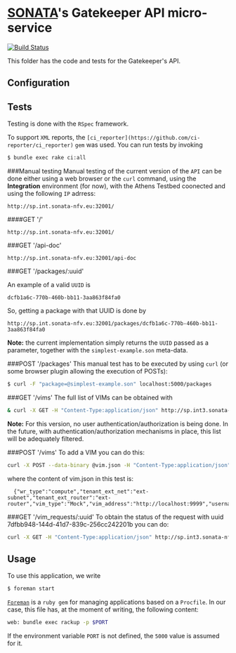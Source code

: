 # [SONATA](http://www.sonata-nfv.eu)'s Gatekeeper API micro-service
[![Build Status](http://jenkins.sonata-nfv.eu/buildStatus/icon?job=son-gkeeper)](http://jenkins.sonata-nfv.eu/job/son-gkeeper)

This folder has the code and tests for the Gatekeeper's API.

## Configuration

## Tests
Testing is done with the `RSpec` framework.

To support `XML` reports, the `[ci_reporter](https://github.com/ci-reporter/ci_reporter)` `gem` was used. You can run tests by invoking

```sh
$ bundle exec rake ci:all
```

###Manual testing
Manual testing of the current version of the `API` can be done either using a web browser or the `curl` command, using the **Integration** environment (for now), with the Athens Testbed coonected and using the following `IP` adrress:

```
http://sp.int.sonata-nfv.eu:32001/
```

####GET '/'

```
http://sp.int.sonata-nfv.eu:32001/
```

###GET '/api-doc'

```
http://sp.int.sonata-nfv.eu:32001/api-doc
```

###GET '/packages/:uuid'

An example of a valid `UUID` is 

```
dcfb1a6c-770b-460b-bb11-3aa863f84fa0
```

So, getting a package with that UUID is done by

```
http://sp.int.sonata-nfv.eu:32001/packages/dcfb1a6c-770b-460b-bb11-3aa863f84fa0
```

**Note:** the current implementation simply returns the `UUID` passed as a parameter, together with the `simplest-example.son` meta-data.

###POST '/packages'
This manual test has to be executed by using `curl` (or some browser plugin allowing the execution of POSTs):

```sh
$ curl -F "package=@simplest-example.son" localhost:5000/packages
```

###GET '/vims'
The full list of VIMs can be obtained with

```sh
& curl -X GET -H "Content-Type:application/json" http://sp.int3.sonata-nfv.eu:32001/vims
```

**Note:** For this version, no user authentication/authorization is being done. In the future, with authentication/authorization mechanisms in place, this list will be adequately filtered.


###POST '/vims' 
To add a VIM you can do this:

```sh
curl -X POST --data-binary @vim.json -H "Content-Type:application/json" http://sp.int3.sonata-nfv.eu:5700/vims
```

  where the content of vim.json in this test is:
```
  {"wr_type":"compute","tenant_ext_net":"ext-subnet","tenant_ext_router":"ext-router","vim_type":"Mock","vim_address":"http://localhost:9999","username":"Eve","pass":"Operator","tenant":"op_sonata"} 
```

###GET '/vim_requests/:uuid'
To obtain the status of the request with uuid 7dfbb948-144d-41d7-839c-256cc242201b you can do:

```sh
curl -X GET -H "Content-Type:application/json" http://sp.int3.sonata-nfv.eu:32001/vim_requests/7dfbb948-144d-41d7-839c-256cc242201b```
```

## Usage
To use this application, we write
```sh
$ foreman start
```

[`Foreman`](https://github.com/ddollar/foreman) is a `ruby gem` for managing applications based on a `Procfile`. In our case, this file has, at the moment of writing, the following content:

```sh
web: bundle exec rackup -p $PORT
```

If the environment variable `PORT` is not defined, the `5000` value is assumed for it.


